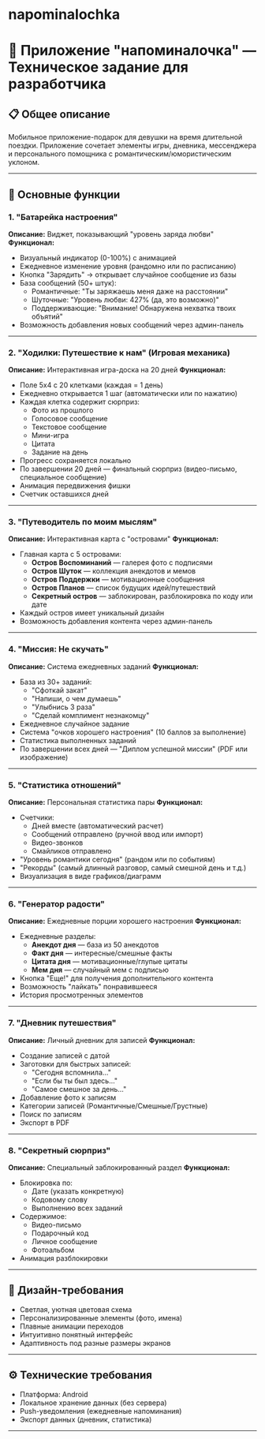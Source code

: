 # napominalochka
# 📱 Приложение "напоминалочка" — Техническое задание для разработчика

## 📋 Общее описание
Мобильное приложение-подарок для девушки на время длительной поездки. Приложение сочетает элементы игры, дневника, мессенджера и персонального помощника с романтическим/юмористическим уклоном.

---

## 🎯 Основные функции

### 1. **"Батарейка настроения"**
**Описание:** Виджет, показывающий "уровень заряда любви"
**Функционал:**
- Визуальный индикатор (0-100%) с анимацией
- Ежедневное изменение уровня (рандомно или по расписанию)
- Кнопка "Зарядить" → открывает случайное сообщение из базы
- База сообщений (50+ штук): 
  - Романтичные: "Ты заряжаешь меня даже на расстоянии"
  - Шуточные: "Уровень любви: 427% (да, это возможно)"
  - Поддерживающие: "Внимание! Обнаружена нехватка твоих объятий"
- Возможность добавления новых сообщений через админ-панель

---

### 2. **"Ходилки: Путешествие к нам"** (Игровая механика)
**Описание:** Интерактивная игра-доска на 20 дней
**Функционал:**
- Поле 5x4 с 20 клетками (каждая = 1 день)
- Ежедневно открывается 1 шаг (автоматически или по нажатию)
- Каждая клетка содержит сюрприз:
  - Фото из прошлого
  - Голосовое сообщение
  - Текстовое сообщение
  - Мини-игра
  - Цитата
  - Задание на день
- Прогресс сохраняется локально
- По завершении 20 дней — финальный сюрприз (видео-письмо, специальное сообщение)
- Анимация передвижения фишки
- Счетчик оставшихся дней

---

### 3. **"Путеводитель по моим мыслям"**
**Описание:** Интерактивная карта с "островами"
**Функционал:**
- Главная карта с 5 островами:
  - **Остров Воспоминаний** — галерея фото с подписями
  - **Остров Шуток** — коллекция анекдотов и мемов
  - **Остров Поддержки** — мотивационные сообщения
  - **Остров Планов** — список будущих идей/путешествий
  - **Секретный остров** — заблокирован, разблокировка по коду или дате
- Каждый остров имеет уникальный дизайн
- Возможность добавления контента через админ-панель

---

### 4. **"Миссия: Не скучать"**
**Описание:** Система ежедневных заданий
**Функционал:**
- База из 30+ заданий:
  - "Сфоткай закат"
  - "Напиши, о чем думаешь"
  - "Улыбнись 3 раза"
  - "Сделай комплимент незнакомцу"
- Ежедневное случайное задание
- Система "очков хорошего настроения" (10 баллов за выполнение)
- Статистика выполненных заданий
- По завершении всех дней — "Диплом успешной миссии" (PDF или изображение)

---

### 5. **"Статистика отношений"**
**Описание:** Персональная статистика пары
**Функционал:**
- Счетчики:
  - Дней вместе (автоматический расчет)
  - Сообщений отправлено (ручной ввод или импорт)
  - Видео-звонков
  - Смайликов отправлено
- "Уровень романтики сегодня" (рандом или по событиям)
- "Рекорды" (самый длинный разговор, самый смешной день и т.д.)
- Визуализация в виде графиков/диаграмм

---

### 6. **"Генератор радости"**
**Описание:** Ежедневные порции хорошего настроения
**Функционал:**
- Ежедневные разделы:
  - **Анекдот дня** — база из 50 анекдотов
  - **Факт дня** — интересные/смешные факты
  - **Цитата дня** — мотивационные/глупые цитаты
  - **Мем дня** — случайный мем с подписью
- Кнопка "Еще!" для получения дополнительного контента
- Возможность "лайкать" понравившееся
- История просмотренных элементов

---

### 7. **"Дневник путешествия"**
**Описание:** Личный дневник для записей
**Функционал:**
- Создание записей с датой
- Заготовки для быстрых записей:
  - "Сегодня вспомнила..."
  - "Если бы ты был здесь..."
  - "Самое смешное за день..."
- Добавление фото к записям
- Категории записей (Романтичные/Смешные/Грустные)
- Поиск по записям
- Экспорт в PDF

---

### 8. **"Секретный сюрприз"**
**Описание:** Специальный заблокированный раздел
**Функционал:**
- Блокировка по:
  - Дате (указать конкретную)
  - Кодовому слову
  - Выполнению всех заданий
- Содержимое:
  - Видео-письмо
  - Подарочный код
  - Личное сообщение
  - Фотоальбом
- Анимация разблокировки

---

## 🎨 Дизайн-требования
- Светлая, уютная цветовая схема
- Персонализированные элементы (фото, имена)
- Плавные анимации переходов
- Интуитивно понятный интерфейс
- Адаптивность под разные размеры экранов

---

## ⚙️ Технические требования
- Платформа: Android 
- Локальное хранение данных (без сервера)
- Push-уведомления (ежедневные напоминания)
- Экспорт данных (дневник, статистика)

---
